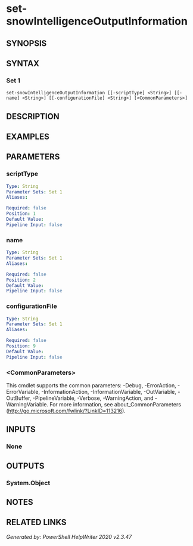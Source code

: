 ﻿# set-snowIntelligenceOutputInformation

## SYNOPSIS


## SYNTAX

### Set 1
```
set-snowIntelligenceOutputInformation [[-scriptType] <String>] [[-name] <String>] [[-configurationFile] <String>] [<CommonParameters>]
```

## DESCRIPTION


## EXAMPLES

## PARAMETERS

### scriptType


```yaml
Type: String
Parameter Sets: Set 1
Aliases: 

Required: false
Position: 1
Default Value: 
Pipeline Input: false
```

### name


```yaml
Type: String
Parameter Sets: Set 1
Aliases: 

Required: false
Position: 2
Default Value: 
Pipeline Input: false
```

### configurationFile


```yaml
Type: String
Parameter Sets: Set 1
Aliases: 

Required: false
Position: 9
Default Value: 
Pipeline Input: false
```

### \<CommonParameters\>
This cmdlet supports the common parameters: -Debug, -ErrorAction, -ErrorVariable, -InformationAction, -InformationVariable, -OutVariable, -OutBuffer, -PipelineVariable, -Verbose, -WarningAction, and -WarningVariable. For more information, see about_CommonParameters (http://go.microsoft.com/fwlink/?LinkID=113216).

## INPUTS

### None


## OUTPUTS

### System.Object


## NOTES

## RELATED LINKS


*Generated by: PowerShell HelpWriter 2020 v2.3.47*
